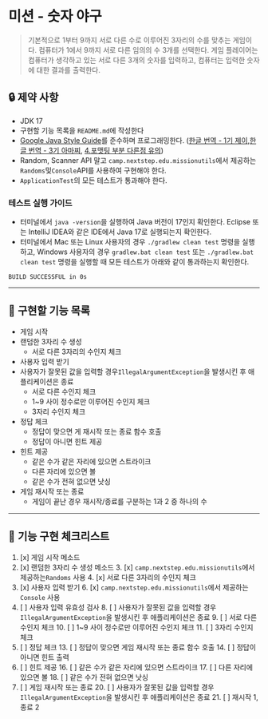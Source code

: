 # 미션 - 숫자 야구

> 기본적으로 1부터 9까지 서로 다른 수로 이루어진 3자리의 수를 맞추는 게임이다. 컴퓨터가 1에서 9까지 서로 다른 임의의 수 3개를 선택한다. 게임 플레이어는 컴퓨터가 생각하고 있는 서로 다른 3개의 숫자를
> 입력하고, 컴퓨터는 입력한 숫자에 대한 결과를 출력한다.

## 🔒 제약 사항

- JDK 17
- 구현할 기능 목록을 `README.md`에 작성한다
- [Google Java Style Guide](https://google.github.io/styleguide/javaguide.html)를 준수하며
  프로그래밍한다. ([한글 번역 - 1기 제이](https://github.com/JunHoPark93/google-java-styleguide),[한글 번역 - 3기 아마찌](https://newwisdom.tistory.com/m/96), [4.포맷팅 부분 다른점 유의](https://github.com/woowacourse/woowacourse-docs/tree/main/styleguide/java))
- Random, Scanner API 말고 `camp.nextstep.edu.missionutils`에서 제공하는`Randoms`및`Console`API를 사용하여 구현해야 한다.
- `ApplicationTest`의 모든 테스트가 통과해야 한다.

### 테스트 실행 가이드

- 터미널에서 `java -version`을 실행하여 Java 버전이 17인지 확인한다.
  Eclipse 또는 IntelliJ IDEA와 같은 IDE에서 Java 17로 실행되는지 확인한다.
- 터미널에서 Mac 또는 Linux 사용자의 경우 `./gradlew clean test` 명령을 실행하고,
  Windows 사용자의 경우 `gradlew.bat clean test` 또는 `./gradlew.bat clean test` 명령을 실행할 때 모든 테스트가 아래와 같이 통과하는지 확인한다.

```
BUILD SUCCESSFUL in 0s
```

---

## 📝 구현할 기능 목록

- 게임 시작
- 랜덤한 3자리 수 생성
    - 서로 다른 3자리의 수인지 체크
- 사용자 입력 받기
- 사용자가 잘못된 값을 입력할 경우`IllegalArgumentException`을 발생시킨 후 애플리케이션은 종료
    - 서로 다른 수인지 체크
    - 1~9 사이 정수로만 이루어진 수인지 체크
    - 3자리 수인지 체크
- 정답 체크
    - 정답이 맞으면 게 재시작 또는 종료 함수 호출
    - 정답이 아니면 힌트 제공
- 힌트 제공
    - 같은 수가 같은 자리에 있으면 스트라이크
    - 다른 자리에 있으면 볼
    - 같은 수가 전혀 없으면 낫싱
- 게임 재시작 또는 종료
    - 게임이 끝난 경우 재시작/종료를 구분하는 1과 2 중 하나의 수

---

## 🚀 기능 구현 체크리스트

1. [x] 게임 시작 메소드
2. [x] 랜덤한 3자리 수 생성 메소드
    3. [x] `camp.nextstep.edu.missionutils`에서 제공하는`Randoms` 사용
    4. [x] 서로 다른 3자리의 수인지 체크
5. [x] 사용자 입력 받기
    6. [x] `camp.nextstep.edu.missionutils`에서 제공하는`Console` 사용
7. [ ] 사용자 입력 유효성 검사
    8. [ ] 사용자가 잘못된 값을 입력할 경우 `IllegalArgumentException`을 발생시킨 후 애플리케이션은 종료
    9. [ ] 서로 다른 수인지 체크
    10. [ ] 1~9 사이 정수로만 이루어진 수인지 체크
    11. [ ] 3자리 수인지 체크
12. [ ] 정답 체크
    13. [ ] 정답이 맞으면 게임 재시작 또는 종료 함수 호출
    14. [ ] 정답이 아니면 힌트 출력
15. [ ] 힌트 제공
    16. [ ] 같은 수가 같은 자리에 있으면 스트라이크
    17. [ ] 다른 자리에 있으면 볼
    18. [ ] 같은 수가 전혀 없으면 낫싱
19. [ ] 게임 재시작 또는 종료
    20. [ ] 사용자가 잘못된 값을 입력할 경우 `IllegalArgumentException`을 발생시킨 후 애플리케이션은 종료
    21. [ ] 재시작 1, 종료 2

